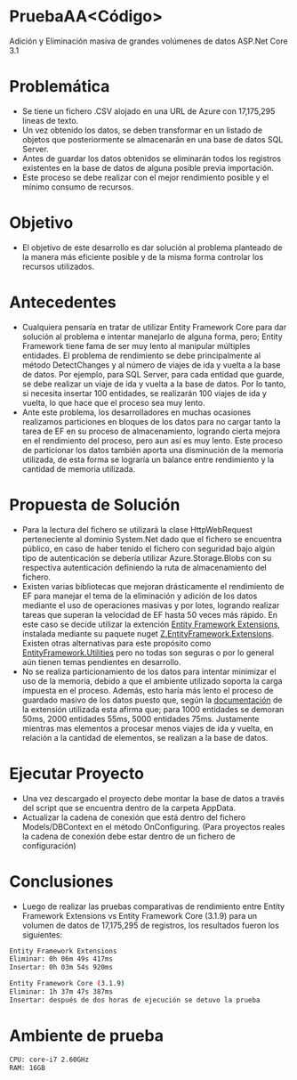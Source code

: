 # PruebaAA<Código>
Adición y Eliminación masiva de grandes volúmenes de datos ASP.Net Core 3.1

# Problemática
  - Se tiene un fichero .CSV alojado en una URL de Azure con 17,175,295 lineas de texto.
  - Un vez obtenido los datos, se deben transformar en un listado de objetos que posteriormente se almacenarán en una base de datos SQL Server.
  - Antes de guardar los datos obtenidos se eliminarán todos los registros existentes en la base de datos de alguna posible previa importación.
  - Este proceso se debe realizar con el mejor rendimiento posible y el mínimo consumo de recursos.
  
 # Objetivo
  - El objetivo de este desarrollo es dar solución al problema planteado de la manera más eficiente posible y de la misma forma controlar los recursos utilizados.
  
# Antecedentes
 - Cualquiera pensaría en tratar de utilizar Entity Framework Core para dar solución al problema e intentar manejarlo de alguna forma, pero; Entity Framework tiene fama de ser muy lento al manipular múltiples entidades. El problema de rendimiento se debe principalmente al método DetectChanges y al número de viajes de ida y vuelta a la base de datos. Por ejemplo, para SQL Server, para cada entidad que guarde, se debe realizar un viaje de ida y vuelta a la base de datos. Por lo tanto, si necesita insertar 100 entidades, se realizarán 100 viajes de ida y vuelta, lo que hace que el proceso sea muy lento. 
  - Ante este problema, los desarrolladores en muchas ocasiones realizamos particiones en bloques de los datos para no cargar tanto la tarea de EF en su proceso de almacenamiento, logrando cierta mejora en el rendimiento del proceso, pero aun así es muy lento. Este proceso de particionar los datos también aporta una disminución de la memoria utilizada, de esta forma se lograría un balance entre rendimiento y la cantidad de memoria utilizada.
 
# Propuesta de Solución
 - Para la lectura del fichero se utilizará la clase HttpWebRequest perteneciente al dominio System.Net dado que el fichero se encuentra público, en caso de haber tenido el fichero con seguridad bajo algún tipo de autenticación se debería utilizar Azure.Storage.Blobs con su respectiva autenticación definiendo la ruta de almacenamiento del fichero.
 - Existen varias bibliotecas que mejoran drásticamente el rendimiento de EF para manejar el tema de la eliminación y adición de los datos mediante el uso de operaciones masivas y por lotes, logrando realizar tareas que superan la velocidad de EF hasta 50 veces más rápido. En este caso se decide utilizar la extención [Entity Framework Extensions](https://entityframework-extensions.net/bulk-savechanges), instalada mediante su paquete nuget [Z.EntityFramework.Extensions](https://www.nuget.org/packages/Z.EntityFramework.Extensions/4.0.106). Existen otras alternativas para este propósito como [EntityFramework.Utilities](https://github.com/MikaelEliasson/EntityFramework.Utilities) pero no todas son seguras o por lo general aún tienen temas pendientes en desarrollo.
 - No se realiza particionamiento de los datos para intentar minimizar el uso de la memoria, debido a que el ambiente utilizado soporta la carga impuesta en el proceso. Además, esto haría más lento el proceso de guardado masivo de los datos puesto que, según la [documentación](https://entityframework-extensions.net/bulk-insert) de la extensión utilizada esta afirma que; para 1000 entidades se demoran 50ms, 2000 entidades 55ms, 5000 entidades 75ms. Justamente mientras mas elementos a procesar menos viajes de ida y vuelta, en relación a la cantidad de elementos, se realizan a la base de datos.

# Ejecutar Proyecto
 - Una vez descargado el proyecto debe montar la base de datos a través del script que se encuentra dentro de la carpeta AppData. 
 - Actualizar la cadena de conexión que está dentro del fichero Models/DBContext en el método OnConfiguring. (Para proyectos reales la cadena de conexión debe estar dentro de un fichero de configuración)

# Conclusiones
 - Luego de realizar las pruebas comparativas de rendimiento entre Entity Framework Extensions vs Entity Framework Core (3.1.9) para un volumen de datos de 17,175,295 de registros, los resultados fueron los siguientes:
 
 ```sh
Entity Framework Extensions
Eliminar: 0h 06m 49s 417ms
Insertar: 0h 03m 54s 920ms

Entity Framework Core (3.1.9)
Eliminar: 1h 37m 47s 387ms
Insertar: después de dos horas de ejecución se detuvo la prueba
```
# Ambiente de prueba 
 ```sh
 CPU: core-i7 2.60GHz 
 RAM: 16GB
```
